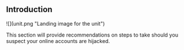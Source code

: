 
## Introduction

![](unit.png &quot;Landing image for the unit&quot;)

This section will provide recommendations on steps to take should you suspect your online accounts are hijacked.
